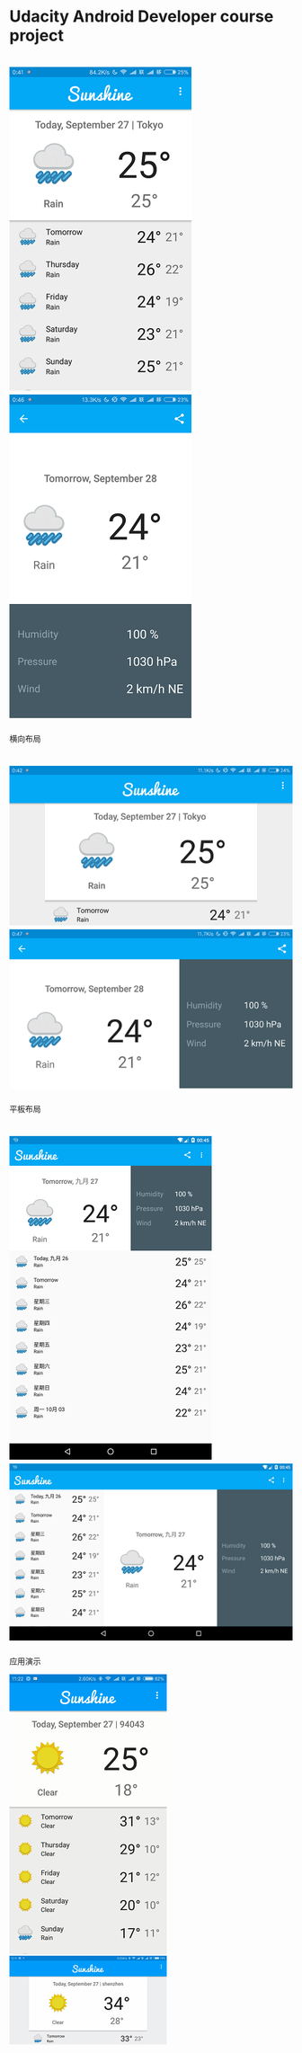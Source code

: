 Udacity Android Developer course project
================
![sunshine](https://github.com/Vinlaxywei/Screen-Shot/blob/master/Sunshine/port_main.png) ![sunshine](https://github.com/Vinlaxywei/Screen-Shot/blob/master/Sunshine/port_detail.png)
========
横向布局

![sunshine](https://github.com/Vinlaxywei/Screen-Shot/blob/master/Sunshine/land_main.png) ![sunshine](https://github.com/Vinlaxywei/Screen-Shot/blob/master/Sunshine/land_detail.png)
========

平板布局

![sunshine](https://github.com/Vinlaxywei/Screen-Shot/blob/master/Sunshine/Pad_port.png)
![sunshine](https://github.com/Vinlaxywei/Screen-Shot/blob/master/Sunshine/Pad_land.png)
========

应用演示

![sunshine](https://github.com/Vinlaxywei/Screen-Shot/blob/master/Sunshine/port_animation.gif)
![sunshine](https://github.com/Vinlaxywei/Screen-Shot/blob/master/Sunshine/phone_land_animation.gif)


